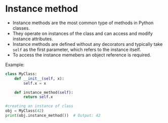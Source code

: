 # Instance method
   - Instance methods are the most common type of methods in Python classes.
   - They operate on instances of the class and can access and modify instance attributes.
   - Instance methods are defined without any decorators and typically take `self` as the first parameter, which refers to the instance itself.
   - To access the instance memebers an object reference is required.  

   Example:
   ```python
   class MyClass:
       def __init__(self, x):
           self.x = x

       def instance_method(self):
           return self.x

   #creating an instance of class
   obj = MyClass(42)
   print(obj.instance_method())  # Output: 42
   ```

